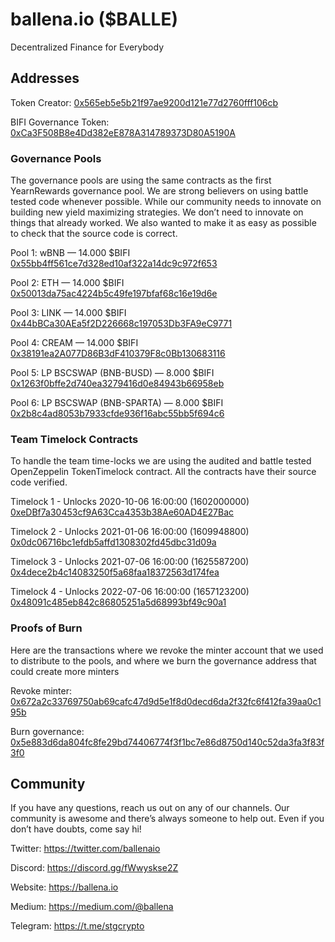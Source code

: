 # ballena.io ($BALLE)

Decentralized Finance for Everybody

## Addresses

Token Creator:
[0x565eb5e5b21f97ae9200d121e77d2760fff106cb](https://bscscan.com/address/0x565eb5e5b21f97ae9200d121e77d2760fff106cb)

BIFI Governance Token:
[0xCa3F508B8e4Dd382eE878A314789373D80A5190A](https://bscscan.com/address/0xCa3F508B8e4Dd382eE878A314789373D80A5190A)

### Governance Pools

The governance pools are using the same contracts as the first YearnRewards governance pool. We are strong believers on using battle tested code whenever possible. While our community needs to innovate on building new yield maximizing strategies. We don’t need to innovate on things that already worked. We also wanted to make it as easy as possible to check that the source code is correct.

Pool 1: wBNB — 14.000 $BIFI
[0x55bb4ff561ce7d328ed10af322a14dc9c972f653](https://bscscan.com/address/0x55bb4ff561ce7d328ed10af322a14dc9c972f653)

Pool 2: ETH — 14.000 $BIFI
[0x50013da75ac4224b5c49fe197bfaf68c16e19d6e](https://bscscan.com/address/0x50013da75ac4224b5c49fe197bfaf68c16e19d6e)

Pool 3: LINK — 14.000 $BIFI
[0x44bBCa30AEa5f2D226668c197053Db3FA9eC9771](https://bscscan.com/address/0x44bBCa30AEa5f2D226668c197053Db3FA9eC9771)

Pool 4: CREAM — 14.000 $BIFI
[0x38191ea2A077D86B3dF410379F8c0Bb130683116](https://bscscan.com/address/0x38191ea2A077D86B3dF410379F8c0Bb130683116)

Pool 5: LP BSCSWAP (BNB-BUSD) — 8.000 $BIFI
[0x1263f0bffe2d740ea3279416d0e84943b66958eb](https://bscscan.com/address/0x1263f0bffe2d740ea3279416d0e84943b66958eb)

Pool 6: LP BSCSWAP (BNB-SPARTA) — 8.000 $BIFI
[0x2b8c4ad8053b7933cfde936f16abc55bb5f694c6](https://bscscan.com/address/0x2b8c4ad8053b7933cfde936f16abc55bb5f694c6)

### Team Timelock Contracts

To handle the team time-locks we are using the audited and battle tested OpenZeppelin TokenTimelock contract. All the contracts have their source code verified.

Timelock 1 - Unlocks 2020-10-06 16:00:00 (1602000000)
[0xeDBf7a30453cf9A63Cca4353b38Ae60AD4E27Bac](https://bscscan.com/address/0xeDBf7a30453cf9A63Cca4353b38Ae60AD4E27Bac)

Timelock 2 - Unlocks 2021-01-06 16:00:00 (1609948800)
[0x0dc06716bc1efdb5affd1308302fd45dbc31d09a](https://bscscan.com/address/0x0dc06716bc1efdb5affd1308302fd45dbc31d09a)

Timelock 3 - Unlocks 2021-07-06 16:00:00 (1625587200)
[0x4dece2b4c14083250f5a68faa18372563d174fea](https://bscscan.com/address/0x4dece2b4c14083250f5a68faa18372563d174fea)

Timelock 4 - Unlocks 2022-07-06 16:00:00 (1657123200)
[0x48091c485eb842c86805251a5d68993bf49c90a1](https://bscscan.com/address/0x48091c485eb842c86805251a5d68993bf49c90a1)

### Proofs of Burn

Here are the transactions where we revoke the minter account that we used to distribute to the pools, and where we burn the governance address that could create more minters

Revoke minter: [0x672a2c33769750ab69cafc47d9d5e1f8d0decd6da2f32fc6f412fa39aa0c195b](https://bscscan.com/tx/0x672a2c33769750ab69cafc47d9d5e1f8d0decd6da2f32fc6f412fa39aa0c195b)

Burn governance: [0x5e883d6da804fc8fe29bd74406774f3f1bc7e86d8750d140c52da3fa3f83f3f0](https://bscscan.com/tx/0x5e883d6da804fc8fe29bd74406774f3f1bc7e86d8750d140c52da3fa3f83f3f0)

## Community

If you have any questions, reach us out on any of our channels. Our community is awesome and there’s always someone to help out. Even if you don’t have doubts, come say hi!

Twitter: https://twitter.com/ballenaio

Discord: https://discord.gg/fWwyskse2Z

Website: https://ballena.io

Medium: https://medium.com/@ballena

Telegram: https://t.me/stgcrypto
